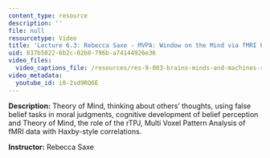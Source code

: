 ```yaml
---
content_type: resource
description: ''
file: null
resourcetype: Video
title: 'Lecture 6.3: Rebecca Saxe - MVPA: Window on the Mind via fMRI Part 1'
uid: 837b5022-6b2c-02b8-796b-a74144926e36
video_files:
  video_captions_file: /resources/res-9-003-brains-minds-and-machines-summer-course-summer-2015/unit-6.-social-intelligence/lecture-6.3-rebecca-saxe-mvpa-window-on-the-mind-via-fmri-part-1/i0-2sd9RQ6E.vtt
video_metadata:
  youtube_id: i0-2sd9RQ6E
---
```


**Description:** Theory of Mind, thinking about others’ thoughts, using false belief tasks in moral judgments, cognitive development of belief perception and Theory of Mind, the role of the rTPJ, Multi Voxel Pattern Analysis of fMRI data with Haxby-style correlations.

**Instructor:** Rebecca Saxe